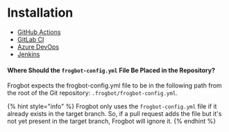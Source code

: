 # Installation

* [GitHub](github-actions/)[ Actions](github-actions/)
* [GitLab](gitlab-ci.md)[ CI](gitlab-ci.md)
* [Azure ](azure-devops.md)[DevOps](azure-devops.md)
* [Jenkins](jenkins.md)

#### Where Should the `frogbot-config.yml` File Be Placed in the Repository?

Frogbot expects the frogbot-config.yml file to be in the following path from the root of the Git repository: `.frogbot/frogbot-config.yml`.

{% hint style="info" %}
Frogbot only uses the `frogbot-config.yml` file if it already exists in the target branch. So, if a pull request adds the file but it's not yet present in the target branch, Frogbot will ignore it.
{% endhint %}
